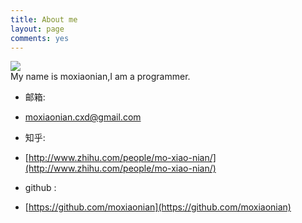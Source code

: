 ```yaml
---
title: About me
layout: page
comments: yes
---
```

  
![](http://p3.zhimg.com/2e/84/2e847f550_l.jpg)  
            My name is moxiaonian,I am a programmer.  
 - 邮箱:  
  + moxiaonian.cxd@gmail.com  
 - 知乎:  
  + [http://www.zhihu.com/people/mo-xiao-nian/](http://www.zhihu.com/people/mo-xiao-nian/)  
 - github :  
  + [https://github.com/moxiaonian](https://github.com/moxiaonian)  
